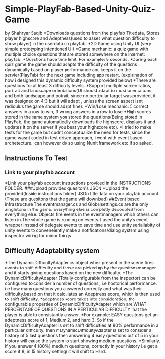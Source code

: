 # Simple-PlayFab-Based-Unity-Quiz-Game
by Shahryar Saqib
*Downloads questions from the playfab Titledata, Stores player highscore and Adeptness(used to asses what question difficulty to show player) in the userdata on playfab.
*2D Game using Unity UI (very simple prototyping intentioned UI)
*Game mechanic: a quiz game with multiple choice questions that are stored somewhere on the internet: playfab.
*Questions have time limit. For example: 5 seconds.
*During each quiz game the game should adapts the difficulty of the questions dynamically based on player performance and keeps it on the servier(PlayFab) for the next game including app restart. (explaination of how i designed this dynamic difficulty system provided below)
*There are questions for at least 3 difficulty levels.
*Support multiple screen ratios, portrait and landscape orientations(Ui should adapt to most orientaitons, and both landscape and potrait, since no perticular target was provided, it was designed on 4:3 but it will adapt , unless the screen aspect isnt rediculus the game should adapt fine).
*Win/Lose mechanic: 5 correct answers in a row to win, 3 wrong answers in a row to lose
*High scores stored in the same system you stored the questions(Being stored in PlayFab, the game automatically downloads the highscore, displays it and updates it on the server if you beat your highscore etc).
*I tried to make tests for the game but cudnt conceptualize the need for tests, since the game wasnt coded in test driven approach, i went with event based archetecture.I can however do so using Nunit framework etc.if so asked.

## Instructions To Test
### Link to your playfab account
*Link your playfab account instructions provided in the INSTRUCTIONS FOLDER.
###Upload provided quesiton's JSON 
*Upload the provided(Inside instructions folder) JSOn title data on your playfab account (These are quesitons that the game will download)
##Event based infrastructure
The eventmanager.cs and Globalsettings.cs are the only singletons in the game. everything else is completly decoupled from everything else. Objects fire events in the eventmanagers which others can listen in.The whole game is running on events. I used the unity's event wrapper instead of delegate events to save time and use unity serialiabity of unity events to conveneiently make a notifications/dialog system using inspector wiring for minor things
## Difficulty Adaptability system
*The DynamicDifficultyAdapter.cs object when present in the scene fires events to shift difficulty and those are picked up by the quesitonsmanager and it starts giving questions based on the new difficulty.
*The DynamicDifficultyAdapter (Totally configurable from the inspector) can be configured to consider a number of questions , i.e hostorical performance. i.e how many questions you answered correctly and what was their difficulty.based on that it calculates an Adeptness score, which is then used to shift difficulty.
*adeptness score takes into consideration, the configurable properties of DynamicDifficultyAdapter which are WHAT PERCENTAGE OF QUESTIONS IN A PERTICULAR DIFFICULTY that the player is able to consistantly answer.
*For example: EASY quesitons get an adeptness score of 1, Medium 2, and hard 3. So if the DynamicDifficultyAdapter is set to shift difficulties at 80% performance in a perticular difficulty. then if DynamicDifficultyAdapter is set to consider a history of 5 last questions then answering 4 easy questions out of 5 in your history will cause the system to start showing medium questions.
*Similarly. If you answer 4 (80%) medium quesitons, correctly in your history i.e get a score if 8, in (5 history setting) it will shift to Hard.

